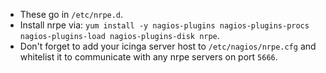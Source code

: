 * These go in `/etc/nrpe.d`.
* Install nrpe via: `yum install -y nagios-plugins nagios-plugins-procs nagios-plugins-load nagios-plugins-disk nrpe`.
* Don't forget to add your icinga server host to `/etc/nagios/nrpe.cfg` and whitelist it to communicate with any nrpe servers on port `5666`.
